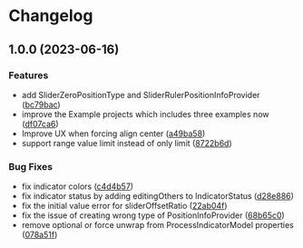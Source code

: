 # Changelog

## 1.0.0 (2023-06-16)


### Features

* add SliderZeroPositionType and SliderRulerPositionInfoProvider ([bc79bac](https://www.github.com/guoyingtao/Inchworm/commit/bc79bacf2a366a3e083a402d44036b6b276404f3))
* improve the Example projects which includes three examples now ([df07ca6](https://www.github.com/guoyingtao/Inchworm/commit/df07ca618de1e4a3f03b74b3dbce3925f022ff44))
* Improve UX when forcing align center ([a49ba58](https://www.github.com/guoyingtao/Inchworm/commit/a49ba58b04a2206174712f63dce71028cce0bb82))
* support range value limit instead of only limit ([8722b6d](https://www.github.com/guoyingtao/Inchworm/commit/8722b6dcc98c30cba7a5159e91ad4551a97aad88))


### Bug Fixes

* fix indicator colors ([c4d4b57](https://www.github.com/guoyingtao/Inchworm/commit/c4d4b57cd8de4a0085e0dd922b7cb5fbcc7a6a2c))
* fix indicator status by adding editingOthers to IndicatorStatus ([d28e886](https://www.github.com/guoyingtao/Inchworm/commit/d28e886f1c72d1e00c1b92a4eb71e9fbb9834ee8))
* fix the initial value error for sliderOffsetRatio ([22ab04f](https://www.github.com/guoyingtao/Inchworm/commit/22ab04f84f7e79007efcf16a8e6fe61c69981c5e))
* fix the issue of creating wrong type of PositionInfoProvider ([68b65c0](https://www.github.com/guoyingtao/Inchworm/commit/68b65c00e82ba5b57da8a81e2168e6d2ab0b9db1))
* remove optional or force unwrap from ProcessIndicatorModel properties ([078a51f](https://www.github.com/guoyingtao/Inchworm/commit/078a51f1dfe932389965eb375818870c7d6f797a))
